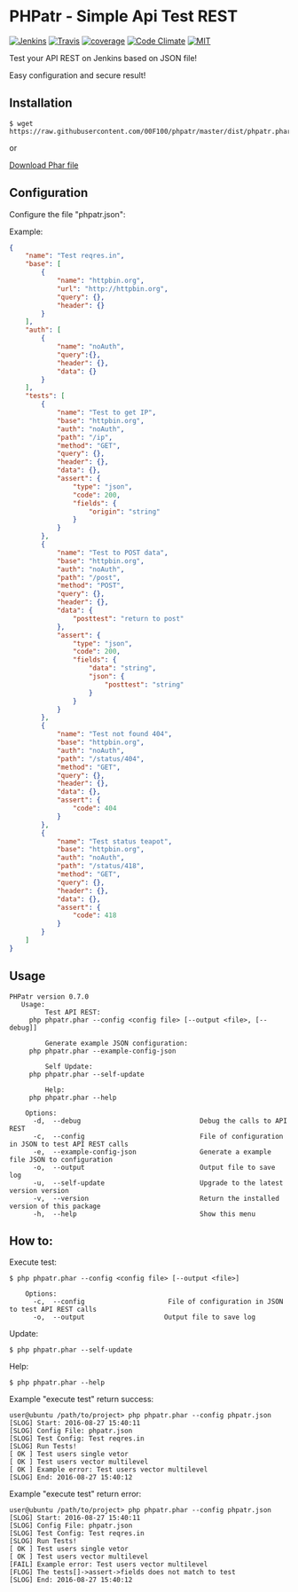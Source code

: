 
PHPatr - Simple Api Test REST
========================================

[![Jenkins](https://img.shields.io/badge/build%20Jenkins-passing-brightgreen.svg)](https://codeclimate.com/github/00F100/phpatr) [![Travis](https://img.shields.io/travis/00F100/phpatr.svg?maxAge=2592000)]() [![coverage](https://img.shields.io/codecov/c/github/00F100/phpatr.svg)](https://codecov.io/gh/00F100/phpatr) [![Code Climate](https://img.shields.io/codeclimate/github/00F100/phpatr.svg)](https://codeclimate.com/github/00F100/phpatr) [![MIT](https://img.shields.io/dub/l/vibe-d.svg?maxAge=2592000)](https://codeclimate.com/github/00F100/phpatr) 

Test your API REST on Jenkins based on JSON file!

Easy configuration and secure result!

Installation
--------------------

```
$ wget https://raw.githubusercontent.com/00F100/phpatr/master/dist/phpatr.phar
```

or

[Download Phar file](https://raw.githubusercontent.com/00F100/phpatr/master/dist/phpatr.phar)

Configuration
--------------------

Configure the file "phpatr.json":

Example:

```json
{
	"name": "Test reqres.in",
	"base": [
		{
			"name": "httpbin.org",
			"url": "http://httpbin.org",
			"query": {},
			"header": {}
		}
	],
	"auth": [
		{
			"name": "noAuth",
			"query":{},
			"header": {},
			"data": {}
		}
	],
	"tests": [
		{
			"name": "Test to get IP",
			"base": "httpbin.org",
			"auth": "noAuth",
			"path": "/ip",
			"method": "GET",
			"query": {},
			"header": {},
			"data": {},
			"assert": {
				"type": "json",
				"code": 200,
				"fields": {
					"origin": "string"
				}
			}
		},
		{
			"name": "Test to POST data",
			"base": "httpbin.org",
			"auth": "noAuth",
			"path": "/post",
			"method": "POST",
			"query": {},
			"header": {},
			"data": {
				"posttest": "return to post"
			},
			"assert": {
				"type": "json",
				"code": 200,
				"fields": {
					"data": "string",
					"json": {
						"posttest": "string"
					}
				}
			}
		},
		{
			"name": "Test not found 404",
			"base": "httpbin.org",
			"auth": "noAuth",
			"path": "/status/404",
			"method": "GET",
			"query": {},
			"header": {},
			"data": {},
			"assert": {
				"code": 404
			}
		},
		{
			"name": "Test status teapot",
			"base": "httpbin.org",
			"auth": "noAuth",
			"path": "/status/418",
			"method": "GET",
			"query": {},
			"header": {},
			"data": {},
			"assert": {
				"code": 418
			}
		}
	]
}
```

Usage
--------------------

```
PHPatr version 0.7.0
   Usage:
         Test API REST: 
	 php phpatr.phar --config <config file> [--output <file>, [--debug]]  

         Generate example JSON configuration: 
	 php phpatr.phar --example-config-json  

         Self Update: 
	 php phpatr.phar --self-update  

         Help: 
	 php phpatr.phar --help  

	Options:
	  -d,  --debug                    			Debug the calls to API REST  
	  -c,  --config                     		File of configuration in JSON to test API REST calls  
	  -e,  --example-config-json         		Generate a example file JSON to configuration  
	  -o,  --output                     		Output file to save log  
	  -u,  --self-update                		Upgrade to the latest version version  
	  -v,  --version                    		Return the installed version of this package  
	  -h,  --help                      			Show this menu  
```

How to:
--------------------

Execute test:

```
$ php phpatr.phar --config <config file> [--output <file>]

	Options:
	  -c,  --config                     File of configuration in JSON to test API REST calls  
	  -o,  --output                    Output file to save log  
```

Update:

```
$ php phpatr.phar --self-update
```

Help:

```
$ php phpatr.phar --help
```

Example "execute test" return success:

```
user@ubuntu /path/to/project> php phpatr.phar --config phpatr.json
[SLOG] Start: 2016-08-27 15:40:11 
[SLOG] Config File: phpatr.json 
[SLOG] Test Config: Test reqres.in 
[SLOG] Run Tests! 
[ OK ] Test users single vetor 
[ OK ] Test users vector multilevel 
[ OK ] Example error: Test users vector multilevel 
[SLOG] End: 2016-08-27 15:40:12 

```

Example "execute test" return error:

```
user@ubuntu /path/to/project> php phpatr.phar --config phpatr.json
[SLOG] Start: 2016-08-27 15:40:11 
[SLOG] Config File: phpatr.json 
[SLOG] Test Config: Test reqres.in 
[SLOG] Run Tests! 
[ OK ] Test users single vetor 
[ OK ] Test users vector multilevel 
[FAIL] Example error: Test users vector multilevel 
[FLOG] The tests[]->assert->fields does not match to test 
[SLOG] End: 2016-08-27 15:40:12 

```